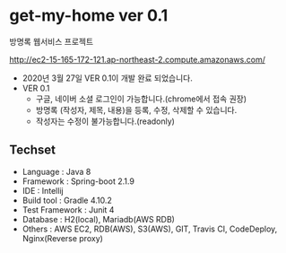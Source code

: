 # get-my-home ver 0.1 
방명록 웹서비스 프로젝트

http://ec2-15-165-172-121.ap-northeast-2.compute.amazonaws.com/

- 2020년 3월 27일 VER 0.1이 개발 완료 되었습니다.
- VER 0.1  
    - 구글, 네이버 소셜 로그인이 가능합니다.(chrome에서 접속 권장)
    - 방명록 (작성자, 제목, 내용)을 등록, 수정, 삭제할 수 있습니다.
    - 작성자는 수정이 불가능합니다.(readonly)

## Techset  
- Language : Java 8  
- Framework : Spring-boot 2.1.9   
- IDE : Intellij  
- Build tool : Gradle 4.10.2
- Test Framework : Junit 4  
- Database : H2(local), Mariadb(AWS RDB)  
- Others : AWS EC2, RDB(AWS), S3(AWS), GIT, Travis CI, CodeDeploy, Nginx(Reverse proxy)